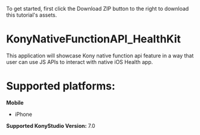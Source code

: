 To get started, first click the Download ZIP button to the right to download this tutorial's assets.

KonyNativeFunctionAPI_HealthKit
=======================
This application will showcase Kony native function api feature in a way that user can use JS APIs to interact with native iOS Health app.


# Supported platforms:
**Mobile**
 * iPhone
 
**Supported KonyStudio Version:** 7.0

